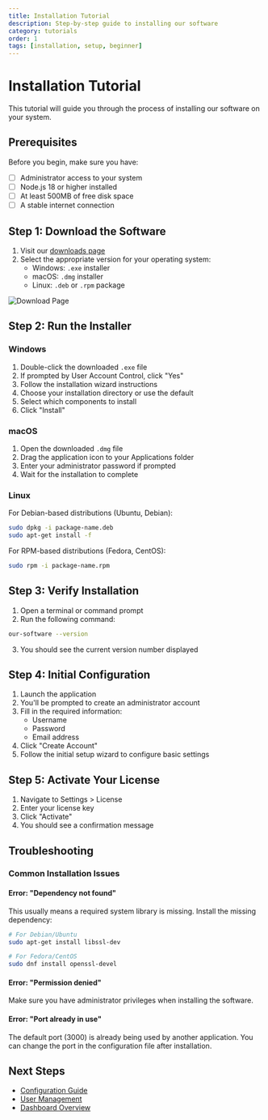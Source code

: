 ```yaml
---
title: Installation Tutorial
description: Step-by-step guide to installing our software
category: tutorials
order: 1
tags: [installation, setup, beginner]
---
```


# Installation Tutorial

This tutorial will guide you through the process of installing our software on your system.

## Prerequisites

Before you begin, make sure you have:

- [ ] Administrator access to your system
- [ ] Node.js 18 or higher installed
- [ ] At least 500MB of free disk space
- [ ] A stable internet connection

## Step 1: Download the Software

1. Visit our [downloads page](/)
2. Select the appropriate version for your operating system:
   - Windows: `.exe` installer
   - macOS: `.dmg` installer
   - Linux: `.deb` or `.rpm` package

![Download Page](/images/tutorials/download-page.png)

## Step 2: Run the Installer

### Windows

1. Double-click the downloaded `.exe` file
2. If prompted by User Account Control, click "Yes"
3. Follow the installation wizard instructions
4. Choose your installation directory or use the default
5. Select which components to install
6. Click "Install"

### macOS

1. Open the downloaded `.dmg` file
2. Drag the application icon to your Applications folder
3. Enter your administrator password if prompted
4. Wait for the installation to complete

### Linux

For Debian-based distributions (Ubuntu, Debian):

```bash
sudo dpkg -i package-name.deb
sudo apt-get install -f
```

For RPM-based distributions (Fedora, CentOS):

```bash
sudo rpm -i package-name.rpm
```

## Step 3: Verify Installation

1. Open a terminal or command prompt
2. Run the following command:

```bash
our-software --version
```

3. You should see the current version number displayed

## Step 4: Initial Configuration

1. Launch the application
2. You'll be prompted to create an administrator account
3. Fill in the required information:
   - Username
   - Password
   - Email address
4. Click "Create Account"
5. Follow the initial setup wizard to configure basic settings

## Step 5: Activate Your License

1. Navigate to Settings > License
2. Enter your license key
3. Click "Activate"
4. You should see a confirmation message

## Troubleshooting

### Common Installation Issues

#### Error: "Dependency not found"

This usually means a required system library is missing. Install the missing dependency:

```bash
# For Debian/Ubuntu
sudo apt-get install libssl-dev

# For Fedora/CentOS
sudo dnf install openssl-devel
```

#### Error: "Permission denied"

Make sure you have administrator privileges when installing the software.

#### Error: "Port already in use"

The default port (3000) is already being used by another application. You can change the port in the configuration file after installation.

## Next Steps

- [Configuration Guide](/tutorials/basic-setup/configuration)
- [User Management](/tutorials/basic-setup/user-management)
- [Dashboard Overview](/panel-overview/dashboard)